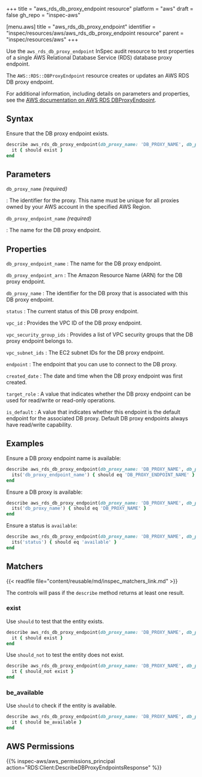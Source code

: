 +++
title = "aws_rds_db_proxy_endpoint resource"
platform = "aws"
draft = false
gh_repo = "inspec-aws"

[menu.aws]
title = "aws_rds_db_proxy_endpoint"
identifier = "inspec/resources/aws/aws_rds_db_proxy_endpoint resource"
parent = "inspec/resources/aws"
+++

Use the `aws_rds_db_proxy_endpoint` InSpec audit resource to test properties of a single AWS Relational Database Service (RDS) database proxy endpoint.

The `AWS::RDS::DBProxyEndpoint` resource creates or updates an AWS RDS DB proxy endpoint.

For additional information, including details on parameters and properties, see the [AWS documentation on AWS RDS DBProxyEndpoint](https://docs.aws.amazon.com/AWSCloudFormation/latest/UserGuide/aws-resource-rds-dbproxyendpoint.html).

## Syntax

Ensure that the DB proxy endpoint exists.

```ruby
describe aws_rds_db_proxy_endpoint(db_proxy_name: 'DB_PROXY_NAME', db_proxy_endpoint_name: 'DB_PROXY_ENDPOINT_NAME') do
  it { should exist }
end
```

## Parameters

`db_proxy_name` _(required)_

: The identifier for the proxy. This name must be unique for all proxies owned by your AWS account in the specified AWS Region.

`db_proxy_endpoint_name` _(required)_

: The name for the DB proxy endpoint.

## Properties

`db_proxy_endpoint_name`
: The name for the DB proxy endpoint.

`db_proxy_endpoint_arn`
: The Amazon Resource Name (ARN) for the DB proxy endpoint.

`db_proxy_name`
: The identifier for the DB proxy that is associated with this DB proxy endpoint.

`status`
: The current status of this DB proxy endpoint.

`vpc_id`
: Provides the VPC ID of the DB proxy endpoint.

`vpc_security_group_ids`
: Provides a list of VPC security groups that the DB proxy endpoint belongs to.

`vpc_subnet_ids`
: The EC2 subnet IDs for the DB proxy endpoint.

`endpoint`
: The endpoint that you can use to connect to the DB proxy.

`created_date`
: The date and time when the DB proxy endpoint was first created.

`target_role`
: A value that indicates whether the DB proxy endpoint can be used for read/write or read-only operations.

`is_default`
: A value that indicates whether this endpoint is the default endpoint for the associated DB proxy. Default DB proxy endpoints always have read/write capability.

## Examples

Ensure a DB proxy endpoint name is available:

```ruby
describe aws_rds_db_proxy_endpoint(db_proxy_name: 'DB_PROXY_NAME', db_proxy_endpoint_name: 'DB_PROXY_ENDPOINT_NAME') do
  its('db_proxy_endpoint_name') { should eq 'DB_PROXY_ENDPOINT_NAME' }
end
```

Ensure a DB proxy is available:

```ruby
describe aws_rds_db_proxy_endpoint(db_proxy_name: 'DB_PROXY_NAME', db_proxy_endpoint_name: 'DB_PROXY_ENDPOINT_NAME') do
  its('db_proxy_name') { should eq 'DB_PROXY_NAME' }
end
```

Ensure a status is `available`:

```ruby
describe aws_rds_db_proxy_endpoint(db_proxy_name: 'DB_PROXY_NAME', db_proxy_endpoint_name: 'DB_PROXY_ENDPOINT_NAME') do
  its('status') { should eq 'available' }
end
```

## Matchers

{{< readfile file="content/reusable/md/inspec_matchers_link.md" >}}

The controls will pass if the `describe` method returns at least one result.

### exist

Use `should` to test that the entity exists.

```ruby
describe aws_rds_db_proxy_endpoint(db_proxy_name: 'DB_PROXY_NAME', db_proxy_endpoint_name: 'DB_PROXY_ENDPOINT_NAME') do
  it { should exist }
end
```

Use `should_not` to test the entity does not exist.

```ruby
describe aws_rds_db_proxy_endpoint(db_proxy_name: 'DB_PROXY_NAME', db_proxy_endpoint_name: 'DB_PROXY_ENDPOINT_NAME') do
  it { should_not exist }
end
```

### be_available

Use `should` to check if the entity is available.

```ruby
describe aws_rds_db_proxy_endpoint(db_proxy_name: 'DB_PROXY_NAME', db_proxy_endpoint_name: 'DB_PROXY_ENDPOINT_NAME') do
  it { should be_available }
end
```

## AWS Permissions

{{% inspec-aws/aws_permissions_principal action="RDS:Client:DescribeDBProxyEndpointsResponse" %}}
